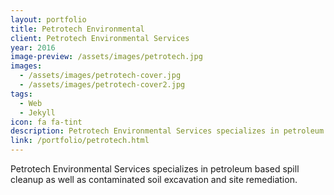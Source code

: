 ```yaml
---
layout: portfolio
title: Petrotech Environmental
client: Petrotech Environmental Services
year: 2016
image-preview: /assets/images/petrotech.jpg
images: 
  - /assets/images/petrotech-cover.jpg
  - /assets/images/petrotech-cover2.jpg
tags:
  - Web
  - Jekyll
icon: fa fa-tint
description: Petrotech Environmental Services specializes in petroleum based spill cleanup as well as contaminated soil excavation and site remediation. 
link: /portfolio/petrotech.html
---
```

Petrotech Environmental Services specializes in petroleum based spill cleanup as well as contaminated soil excavation and site remediation. 